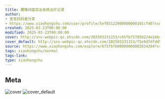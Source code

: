 ```yaml
---
title: 腰椎间盘突出发病治疗记录
author:
- 宣宣妈妈爱分享
- https://www.xiaohongshu.com/user/profile/5ef85122000000000101cf40?xsec_token=undefined
created: 2025-03-23T00:00:00
modified: 2025-03-23T00:00:00
cover: http://sns-webpic-qc.xhscdn.com/202503231153/c65fb757850224e24b4c99bb88aef418/1040g00831bf5b30c7e605nnoa4h0bjq0dhle3qo!nc_n_webp_prv_1
cover_default: http://sns-webpic-qc.xhscdn.com/202503231153/f5e9dfdfdd56fc2ac602db0bcee80b38/1040g00831bf5b30c7e605nnoa4h0bjq0dhle3qo!nc_n_webp_mw_1
source: https://www.xiaohongshu.com/explore/675fbf600000000002034204?xsec_token=AB_LvsVuhlOhj5WQYgCRUKpiPYNJuKaryfSdng-ZB0whY=
tags: xiaohongshu/normal
tags-link:
type: xiaohongshu
---
```


## Meta

![cover](http://sns-webpic-qc.xhscdn.com/202503231153/c65fb757850224e24b4c99bb88aef418/1040g00831bf5b30c7e605nnoa4h0bjq0dhle3qo!nc_n_webp_prv_1)
![cover_default](http://sns-webpic-qc.xhscdn.com/202503231153/f5e9dfdfdd56fc2ac602db0bcee80b38/1040g00831bf5b30c7e605nnoa4h0bjq0dhle3qo!nc_n_webp_mw_1)
